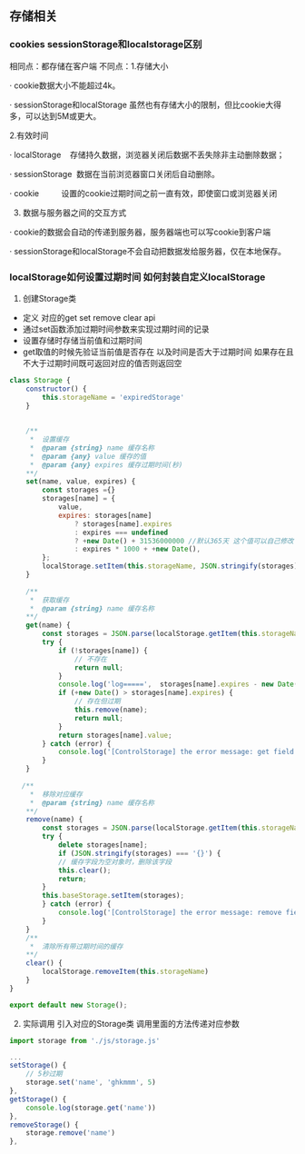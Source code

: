 ## 存储相关


###  cookies sessionStorage和localstorage区别

相同点：都存储在客户端
不同点：1.存储大小

· cookie数据大小不能超过4k。

· sessionStorage和localStorage 虽然也有存储大小的限制，但比cookie大得多，可以达到5M或更大。

2.有效时间

· localStorage    存储持久数据，浏览器关闭后数据不丢失除非主动删除数据；

· sessionStorage  数据在当前浏览器窗口关闭后自动删除。

· cookie          设置的cookie过期时间之前一直有效，即使窗口或浏览器关闭

3. 数据与服务器之间的交互方式

· cookie的数据会自动的传递到服务器，服务器端也可以写cookie到客户端

· sessionStorage和localStorage不会自动把数据发给服务器，仅在本地保存。


### localStorage如何设置过期时间  如何封装自定义localStorage

1. 创建Storage类
- 定义 对应的get set remove clear api
- 通过set函数添加过期时间参数来实现过期时间的记录
- 设置存储时存储当前值和过期时间
- get取值的时候先验证当前值是否存在 以及时间是否大于过期时间 如果存在且不大于过期时间既可返回对应的值否则返回空


```js
class Storage {
    constructor() {
        this.storageName = 'expiredStorage'
    }
    
    
    /**
     *  设置缓存
     *  @param {string} name 缓存名称
     *  @param {any} value 缓存的值
     *  @param {any} expires 缓存过期时间(秒) 
    **/
    set(name, value, expires) {
        const storages ={}
        storages[name] = {
            value,
            expires: storages[name]
                ? storages[name].expires
                : expires === undefined
                ? +new Date() + 31536000000 //默认365天 这个值可以自己修改
                : expires * 1000 + +new Date(),
        };
        localStorage.setItem(this.storageName, JSON.stringify(storages))
    }
    
    /**
     *  获取缓存
     *  @param {string} name 缓存名称
    **/
    get(name) {
        const storages = JSON.parse(localStorage.getItem(this.storageName))
        try {
            if (!storages[name]) {
                // 不存在
                return null;
            }
            console.log('log=====',  storages[name].expires - new Date());
            if (+new Date() > storages[name].expires) {
                // 存在但过期
                this.remove(name);
                return null;
            }
            return storages[name].value;
        } catch (error) {
            console.log('[ControlStorage] the error message: get field failed\n', error);
        }
    }
    
   /**
     *  移除对应缓存
     *  @param {string} name 缓存名称
    **/
    remove(name) {
        const storages = JSON.parse(localStorage.getItem(this.storageName))
        try {
            delete storages[name];
            if (JSON.stringify(storages) === '{}') {
            // 缓存字段为空对象时，删除该字段
            this.clear();
            return;
        }
        this.baseStorage.setItem(storages);
        } catch (error) {
            console.log('[ControlStorage] the error message: remove field failed\n', error);
        }
    }
    /**
     *  清除所有带过期时间的缓存
    **/
    clear() {
        localStorage.removeItem(this.storageName)
    }
}

export default new Storage();
```

2. 实际调用 引入对应的Storage类 调用里面的方法传递对应参数

```js
import storage from './js/storage.js'

...
setStorage() {
    // 5秒过期
	storage.set('name', 'ghkmmm', 5)
},
getStorage() {
    console.log(storage.get('name'))
},
removeStorage() {
	storage.remove('name')
},
```